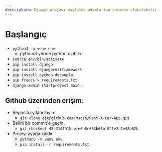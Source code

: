 ```yaml
---
description: Django projesi başlatma adımlarına buradan ulaşılabilir
---
```


# Başlangıç



* `python3 -m venv env`
  * python3 yerine python olabilir
* `source env/bin/activate`
* `pip install django`
* `pip install djangorestframework`
* `pip install python-decouple`
* `pip freeze > requirements.txt`
* `django-admin startproject main .`

## Github üzerinden erişim:

* Repository klonlayın:
  * `git clone git@github.com:msdsn/Rent-A-Car-App.git`
* Belirli bir commit'e geçin:
  * `git checkout 45e310191bcefe6e8c683b66bf021e2c7e48b62b`
* Projeyi ayağa kaldır
  * `python3 -m venv env`
  * `pip install -r requirements.txt`
